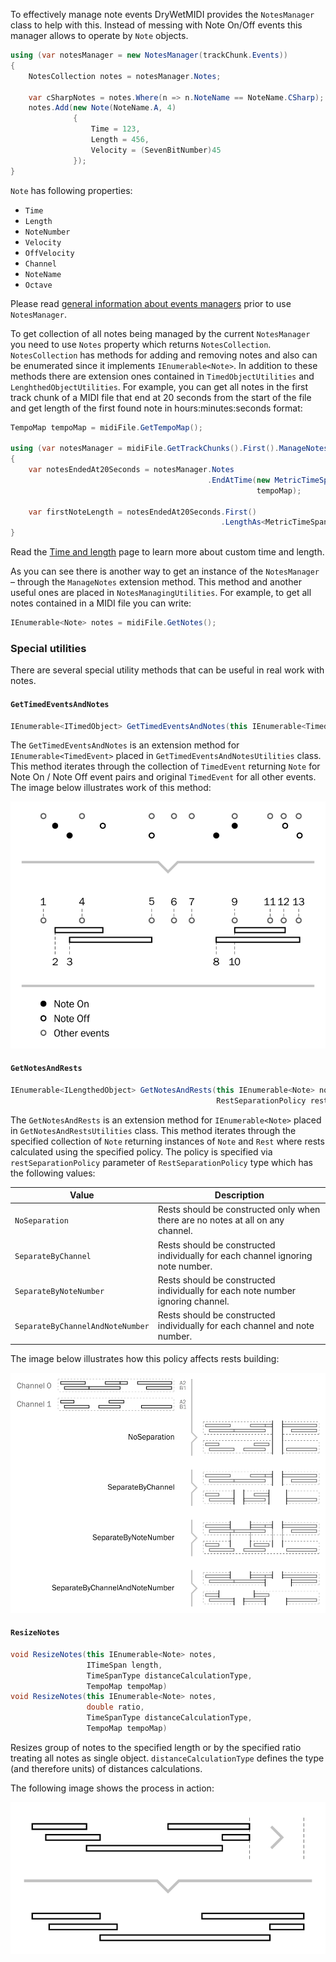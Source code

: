 To effectively manage note events DryWetMIDI provides the `NotesManager` class to help with this. Instead of messing with Note On/Off events this manager allows to operate by `Note` objects.

```csharp
using (var notesManager = new NotesManager(trackChunk.Events))
{
    NotesCollection notes = notesManager.Notes;

    var cSharpNotes = notes.Where(n => n.NoteName == NoteName.CSharp);
    notes.Add(new Note(NoteName.A, 4)
              {
                  Time = 123,
                  Length = 456,
                  Velocity = (SevenBitNumber)45
              });
}
```

`Note` has following properties:

* `Time`
* `Length`
* `NoteNumber`
* `Velocity`
* `OffVelocity`
* `Channel`
* `NoteName`
* `Octave`

Please read [general information about events managers](Events-managers.md) prior to use `NotesManager`.

To get collection of all notes being managed by the current `NotesManager` you need to use `Notes` property which returns `NotesCollection`. `NotesCollection` has methods for adding and removing notes and also can be enumerated since it implements `IEnumerable<Note>`. In addition to these methods there are extension ones contained in `TimedObjectUtilities` and `LenghthedObjectUtilities`. For example, you can get all notes in the first track chunk of a MIDI file that end at 20 seconds from the start of the file and get length of the first found note in hours:minutes:seconds format:

```csharp
TempoMap tempoMap = midiFile.GetTempoMap();

using (var notesManager = midiFile.GetTrackChunks().First().ManageNotes())
{
    var notesEndedAt20Seconds = notesManager.Notes
                                            .EndAtTime(new MetricTimeSpan(0, 0, 20),
                                                       tempoMap);

    var firstNoteLength = notesEndedAt20Seconds.First()
                                               .LengthAs<MetricTimeSpan>(tempoMap);
}
```

Read the [Time and length](Time-and-length.md) page to learn more about custom time and length.

As you can see there is another way to get an instance of the `NotesManager` – through the `ManageNotes` extension method. This method and another useful ones are placed in `NotesManagingUtilities`. For example, to get all notes contained in a MIDI file you can write:

```csharp
IEnumerable<Note> notes = midiFile.GetNotes();
```

### Special utilities

There are several special utility methods that can be useful in real work with notes.

#### `GetTimedEventsAndNotes`

```csharp
IEnumerable<ITimedObject> GetTimedEventsAndNotes(this IEnumerable<TimedEvent> timedEvents)
```

The `GetTimedEventsAndNotes` is an extension method for `IEnumerable<TimedEvent>` placed in `GetTimedEventsAndNotesUtilities` class. This method iterates through the collection of `TimedEvent` returning `Note` for Note On / Note Off event pairs and original `TimedEvent` for all other events. The image below illustrates work of this method:

![Get timed events and notes](Images/Notes/GetTimedEventsAndNotes.png)

#### `GetNotesAndRests`

```csharp
IEnumerable<ILengthedObject> GetNotesAndRests(this IEnumerable<Note> notes,
                                              RestSeparationPolicy restSeparationPolicy)
```

The `GetNotesAndRests` is an extension method for `IEnumerable<Note>` placed in `GetNotesAndRestsUtilities` class. This method iterates through the specified collection of `Note` returning instances of `Note` and `Rest` where rests calculated using the specified policy. The policy is specified via `restSeparationPolicy` parameter of `RestSeparationPolicy` type which has the following values:

Value | Description
----- | -----------
`NoSeparation` | Rests should be constructed only when there are no notes at all on any channel.
`SeparateByChannel` | Rests should be constructed individually for each channel ignoring note number.
`SeparateByNoteNumber` | Rests should be constructed individually for each note number ignoring channel.
`SeparateByChannelAndNoteNumber` | Rests should be constructed individually for each channel and note number.

The image below illustrates how this policy affects rests building:

![Get notes and rests](Images/Notes/GetNotesAndRests.png)

#### `ResizeNotes`

```csharp
void ResizeNotes(this IEnumerable<Note> notes,
                 ITimeSpan length,
                 TimeSpanType distanceCalculationType,
                 TempoMap tempoMap)
void ResizeNotes(this IEnumerable<Note> notes,
                 double ratio,
                 TimeSpanType distanceCalculationType,
                 TempoMap tempoMap)
```

Resizes group of notes to the specified length or by the specified ratio treating all notes as single object. `distanceCalculationType` defines the type (and therefore units) of distances calculations.

The following image shows the process in action:

![Resize notes](Images/Notes/ResizeNotes.png)